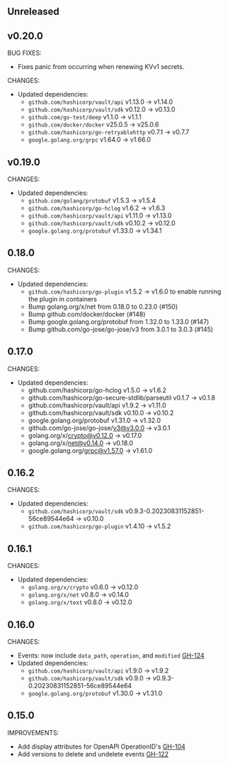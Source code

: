 ## Unreleased

## v0.20.0

BUG FIXES:

* Fixes panic from occurring when renewing KVv1 secrets.

CHANGES:

* Updated dependencies:
  * `github.com/hashicorp/vault/api` v1.13.0 -> v1.14.0
  * `github.com/hashicorp/vault/sdk` v0.12.0 -> v0.13.0
  * `github.com/go-test/deep` v1.1.0 -> v1.1.1
  * `github.com/docker/docker` v25.0.5 -> v25.0.6
  * `github.com/hashicorp/go-retryablehttp` v0.7.1 -> v0.7.7
  * `google.golang.org/grpc` v1.64.0 -> v1.66.0

## v0.19.0

CHANGES:

* Updated dependencies:
  * `github.com/golang/protobuf` v1.5.3 -> v1.5.4
  * `github.com/hashicorp/go-hclog` v1.6.2 -> v1.6.3
  * `github.com/hashicorp/vault/api` v1.11.0 -> v1.13.0
  * `github.com/hashicorp/vault/sdk` v0.10.2 -> v0.12.0
  * `google.golang.org/protobuf` v1.33.0 -> v1.34.1

## 0.18.0

CHANGES:

* Updated dependencies:
  * `github.com/hashicorp/go-plugin` v1.5.2 -> v1.6.0 to enable running the plugin in containers
  * Bump golang.org/x/net from 0.18.0 to 0.23.0 (#150)
  * Bump github.com/docker/docker (#148)
  * Bump google.golang.org/protobuf from 1.32.0 to 1.33.0 (#147)
  * Bump github.com/go-jose/go-jose/v3 from 3.0.1 to 3.0.3 (#145)

## 0.17.0

CHANGES:

* Updated dependencies:
  * github.com/hashicorp/go-hclog v1.5.0 -> v1.6.2
  * github.com/hashicorp/go-secure-stdlib/parseutil v0.1.7 -> v0.1.8
  * github.com/hashicorp/vault/api v1.9.2 -> v1.11.0
  * github.com/hashicorp/vault/sdk v0.10.0 -> v0.10.2
  * google.golang.org/protobuf v1.31.0 -> v1.32.0
  * github.com/go-jose/go-jose/v3@v3.0.0 -> v3.0.1
  * golang.org/x/crypto@v0.12.0 -> v0.17.0
  * golang.org/x/net@v0.14.0 -> v0.18.0
  * google.golang.org/grpc@v1.57.0 -> v1.61.0

## 0.16.2

CHANGES:

* Updated dependencies:
  * `github.com/hashicorp/vault/sdk` v0.9.3-0.20230831152851-56ce89544e64 -> v0.10.0
  * `github.com/hashicorp/go-plugin` v1.4.10 -> v1.5.2

## 0.16.1

CHANGES:

* Updated dependencies:
  * `golang.org/x/crypto` v0.6.0 -> v0.12.0
  * `golang.org/x/net` v0.8.0 -> v0.14.0
  * `golang.org/x/text` v0.8.0 -> v0.12.0
## 0.16.0

CHANGES:

* Events: now include `data_path`, `operation`, and `modified` [GH-124](https://github.com/hashicorp/vault-plugin-secrets-kv/pull/124)
* Updated dependencies:
   * `github.com/hashicorp/vault/api` v1.9.0 -> v1.9.2
   * `github.com/hashicorp/vault/sdk` v0.9.0 -> v0.9.3-0.20230831152851-56ce89544e64
   * `google.golang.org/protobuf` v1.30.0 ->  v1.31.0

## 0.15.0

IMPROVEMENTS:

* Add display attributes for OpenAPI OperationID's [GH-104](https://github.com/hashicorp/vault-plugin-secrets-kv/pull/104)
* Add versions to delete and undelete events [GH-122](https://github.com/hashicorp/vault-plugin-secrets-kv/pull/122)
